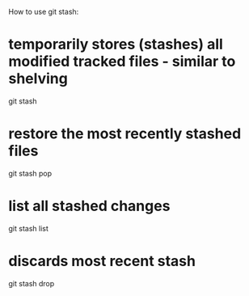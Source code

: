How to use git stash:

# temporarily stores (stashes) all modified tracked files - similar to shelving
git stash

# restore the most recently stashed files
git stash pop

# list all stashed changes
git stash list

# discards most recent stash
git stash drop
